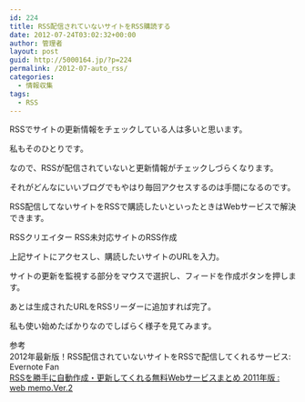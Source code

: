 ```yaml
---
id: 224
title: RSS配信されていないサイトをRSS購読する
date: 2012-07-24T03:02:32+00:00
author: 管理者
layout: post
guid: http://5000164.jp/?p=224
permalink: /2012-07-auto_rss/
categories:
  - 情報収集
tags:
  - RSS
---
```

RSSでサイトの更新情報をチェックしている人は多いと思います。
  
私もそのひとりです。
  
なので、RSSが配信されていないと更新情報がチェックしづらくなります。
  
それがどんなにいいブログでもやはり毎回アクセスするのは手間になるのです。
  
RSS配信してないサイトをRSSで購読したいといったときはWebサービスで解決できます。

<div>
  RSSクリエイター RSS未対応サイトのRSS作成
</div>

上記サイトにアクセスし、購読したいサイトのURLを入力。
  
サイトの更新を監視する部分をマウスで選択し、フィードを作成ボタンを押します。
  
あとは生成されたURLをRSSリーダーに追加すれば完了。

私も使い始めたばかりなのでしばらく様子を見てみます。

<div>
  参考
</div>

<div>
  2012年最新版！RSS配信されていないサイトをRSSで配信してくれるサービス: Evernote Fan
</div>

<div>
  <a href="http://128bit.blog41.fc2.com/blog-entry-272.html">RSSを勝手に自動作成・更新してくれる無料Webサービスまとめ 2011年版 : web memo.Ver.2</a>
</div>